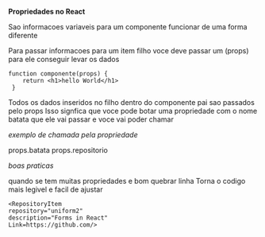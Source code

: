 **Propriedades no React**

Sao informacoes variaveis para um componente funcionar de uma forma diferente

Para passar informacoes para um item filho voce deve passar um (props)
para ele conseguir levar os dados
```
function componente(props) {
    return <h1>hello World</h1>
 }
```
Todos os dados inseridos no filho dentro do componente pai sao passados pelo props
Isso signfica que voce pode botar uma propriedade com o nome batata que ele vai passar e voce vai poder chamar

*exemplo de chamada pela propriedade*

props.batata
props.repositorio

*boas praticas*

quando se tem muitas propriedades e bom quebrar linha
Torna o codigo mais legivel e facil de ajustar

```
<RepositoryItem
repository="uniform2"
description="Forms in React"
Link=https://github.com/>
```